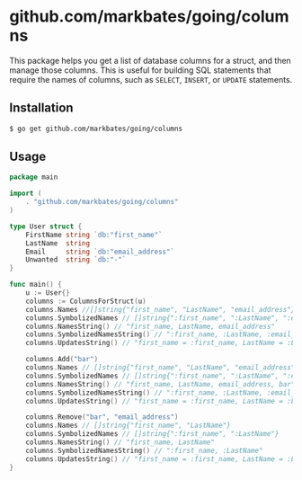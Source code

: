 # github.com/markbates/going/columns

This package helps you get a list of database columns for a struct, and then manage those columns. This is useful for building SQL statements that require the names of columns, such as `SELECT`, `INSERT`, or `UPDATE` statements.

## Installation

``` bash
$ go get github.com/markbates/going/columns
```

## Usage

```go
package main

import (
	. "github.com/markbates/going/columns"
)

type User struct {
	FirstName string `db:"first_name"`
	LastName  string
	Email     string `db:"email_address"`
	Unwanted  string `db:"-"`
}

func main() {
	u := User{}
	columns := ColumnsForStruct(u)
	columns.Names //[]string{"first_name", "LastName", "email_address"}
	columns.SymbolizedNames // []string{":first_name", ":LastName", ":email_address"}
	columns.NamesString() // "first_name, LastName, email_address"
	columns.SymbolizedNamesString() // ":first_name, :LastName, :email_address"
	columns.UpdatesString() // "first_name = :first_name, LastName = :LastName, email_address = :email_address"

	columns.Add("bar")
	columns.Names // []string{"first_name", "LastName", "email_address", "bar"}
	columns.SymbolizedNames // []string{":first_name", ":LastName", ":email_address", ":bar"}
	columns.NamesString() // "first_name, LastName, email_address, bar"
	columns.SymbolizedNamesString() // ":first_name, :LastName, :email_address, :bar"
	columns.UpdatesString() // "first_name = :first_name, LastName = :LastName, email_address = :email_address, bar = :bar"

	columns.Remove("bar", "email_address")
	columns.Names // []string{"first_name", "LastName"}
	columns.SymbolizedNames // []string{":first_name", ":LastName"}
	columns.NamesString() // "first_name, LastName"
	columns.SymbolizedNamesString() // ":first_name, :LastName"
	columns.UpdatesString() // "first_name = :first_name, LastName = :LastName"
}
```
